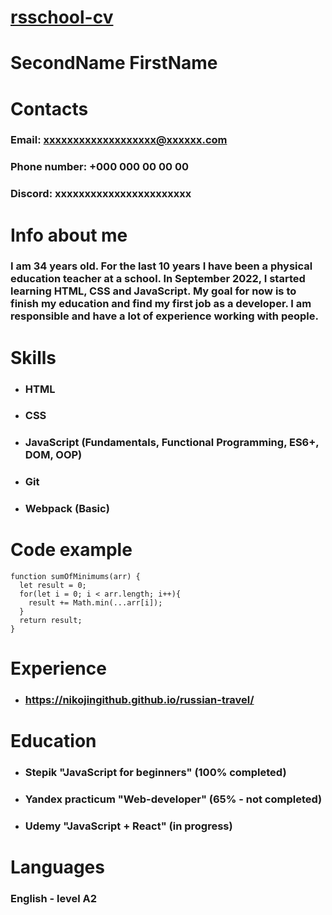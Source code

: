 # [rsschool-cv](https://nikojingithub.github.io/rsschool-cv/)
# **SecondName FirstName**
# **Contacts**
### Email: xxxxxxxxxxxxxxxxxxx@xxxxxx.com
### Phone number: +000 000 00 00 00 
### Discord: xxxxxxxxxxxxxxxxxxxxxxx
# **Info about me**
### I am 34 years old. For the last 10 years I have been a physical education teacher at a school. In September 2022, I started learning HTML, CSS and JavaScript. My goal for now is to finish my education and find my first job as a developer. I am responsible and have a lot of experience working with people.
# **Skills**
* ### HTML
* ### CSS
* ### JavaScript (Fundamentals, Functional Programming, ES6+, DOM, OOP)
* ### Git
* ### Webpack (Basic)
**Code example**
=================
```
function sumOfMinimums(arr) {
  let result = 0;
  for(let i = 0; i < arr.length; i++){
    result += Math.min(...arr[i]);
  }
  return result;  
}
```
# **Experience**
* ### https://nikojingithub.github.io/russian-travel/
# **Education**
* ### Stepik "JavaScript for beginners" (100% completed)
* ### Yandex practicum "Web-developer" (65% - not completed)
* ### Udemy "JavaScript + React" (in progress)
# **Languages**
### English - level A2 